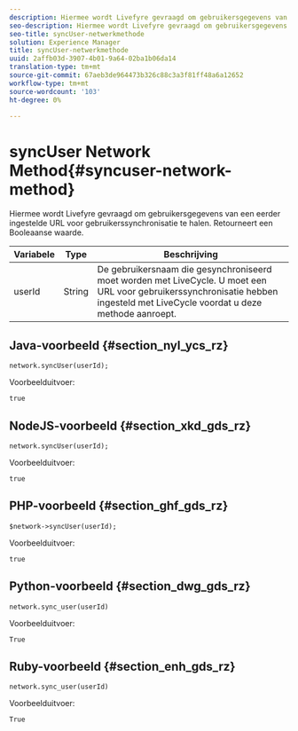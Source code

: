 ```yaml
---
description: Hiermee wordt Livefyre gevraagd om gebruikersgegevens van een eerder ingestelde URL voor gebruikerssynchronisatie te halen. Retourneert een Booleaanse waarde.
seo-description: Hiermee wordt Livefyre gevraagd om gebruikersgegevens van een eerder ingestelde URL voor gebruikerssynchronisatie te halen. Retourneert een Booleaanse waarde.
seo-title: syncUser-netwerkmethode
solution: Experience Manager
title: syncUser-netwerkmethode
uuid: 2affb03d-3907-4b01-9a64-02ba1b06da14
translation-type: tm+mt
source-git-commit: 67aeb3de964473b326c88c3a3f81ff48a6a12652
workflow-type: tm+mt
source-wordcount: '103'
ht-degree: 0%

---
```



# syncUser Network Method{#syncuser-network-method}

Hiermee wordt Livefyre gevraagd om gebruikersgegevens van een eerder ingestelde URL voor gebruikerssynchronisatie te halen. Retourneert een Booleaanse waarde.

| Variabele | Type | Beschrijving |
|--- |--- |--- |
| userId | String | De gebruikersnaam die gesynchroniseerd moet worden met LiveCycle. U moet een URL voor gebruikerssynchronisatie hebben ingesteld met LiveCycle voordat u deze methode aanroept. |

## Java-voorbeeld {#section_nyl_ycs_rz}

```
network.syncUser(userId); 
```

Voorbeelduitvoer:

```
true
```

## NodeJS-voorbeeld {#section_xkd_gds_rz}

```
network.syncUser(userId); 
```

Voorbeelduitvoer:

```
true
```

## PHP-voorbeeld {#section_ghf_gds_rz}

```
$network->syncUser(userId); 
```

Voorbeelduitvoer:

```
true
```

## Python-voorbeeld {#section_dwg_gds_rz}

```
network.sync_user(userId) 
```

Voorbeelduitvoer:

```
True
```

## Ruby-voorbeeld {#section_enh_gds_rz}

```
network.sync_user(userId) 
```

Voorbeelduitvoer:

```
True
```
